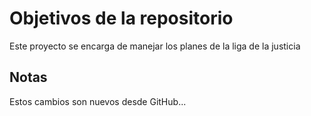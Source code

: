 # Objetivos de la repositorio

Este proyecto se encarga de manejar los planes de la liga de la justicia


## Notas
Estos cambios son nuevos desde GitHub...
